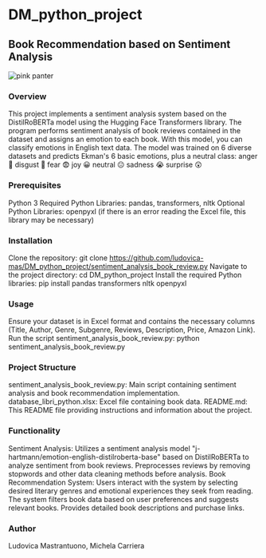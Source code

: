 # DM_python_project
## Book Recommendation based on Sentiment Analysis
![pink panter](https://media1.giphy.com/media/v1.Y2lkPTc5MGI3NjExOGxuMzBwa2VoeGJnM2p6NGIzcXp6azNrMWM2Z2xmN29vOTh4dWZ5OSZlcD12MV9pbnRlcm5hbF9naWZfYnlfaWQmY3Q9Zw/ZCmDhIFeF1s2c/giphy.gif)

### Overview
This project implements a sentiment analysis system based on the DistilRoBERTa model using the Hugging Face Transformers library. The program performs sentiment analysis of book reviews contained in the dataset and assigns an emotion to each book. With this model, you can classify emotions in English text data. The model was trained on 6 diverse datasets and predicts Ekman's 6 basic emotions, plus a neutral class:
anger 🤬 disgust 🤢 fear 😨 joy 😀 neutral 😐 sadness 😭 surprise 😲
### Prerequisites
Python 3
Required Python Libraries: pandas, transformers, nltk
Optional Python Libraries: openpyxl (if there is an error reading the Excel file, this library may be necessary)
### Installation
Clone the repository:
git clone https://github.com/ludovica-mas/DM_python_project/sentiment_analysis_book_review.py 
Navigate to the project directory:
cd DM_python_project 
Install the required Python libraries:
pip install pandas transformers nltk openpyxl 
### Usage
Ensure your dataset is in Excel format and contains the necessary columns (Title, Author, Genre, Subgenre, Reviews, Description, Price, Amazon Link).
Run the script sentiment_analysis_book_review.py:
python sentiment_analysis_book_review.py 
### Project Structure
sentiment_analysis_book_review.py: Main script containing sentiment analysis and book recommendation implementation.
database_libri_python.xlsx: Excel file containing book data.
README.md: This README file providing instructions and information about the project.
### Functionality
Sentiment Analysis:
Utilizes a sentiment analysis model "j-hartmann/emotion-english-distilroberta-base" based on DistilRoBERTa to analyze sentiment from book reviews.
Preprocesses reviews by removing stopwords and other data cleaning methods before analysis.
Book Recommendation System:
Users interact with the system by selecting desired literary genres and emotional experiences they seek from reading.
The system filters book data based on user preferences and suggests relevant books.
Provides detailed book descriptions and purchase links.
### Author
Ludovica Mastrantuono, Michela Carriera

